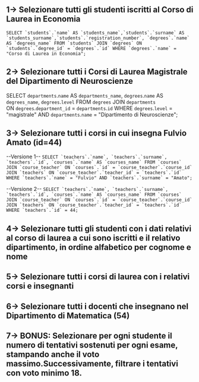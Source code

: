 ## 1-> Selezionare tutti gli studenti iscritti al Corso di Laurea in Economia
``
SELECT `students`.`name` AS `students_name`,`students`.`surname` AS `students_surname`,`students`.`registration_number`, `degrees`.`name` AS `degrees_name`
FROM `students`
JOIN `degrees`
ON `students`.`degree_id` = `degrees`.`id`
WHERE `degrees`.`name` = "Corso di Laurea in Economia";
``
## 2-> Selezionare tutti i Corsi di Laurea Magistrale del Dipartimento di Neuroscienze
SELECT `departments`.`name` AS `departments_name`, `degrees`.`name` AS `degrees_name`, `degrees`.`level` 
FROM `degrees`
JOIN `departments`	
ON `degrees`.`department_id` = `departments`.`id`
WHERE `degrees`.`level` = "magistrale"
AND `departments`.`name` = "Dipartimento di Neuroscienze";

## 3-> Selezionare tutti i corsi in cui insegna Fulvio Amato (id=44)
--Versione 1--
``
SELECT `teachers`.`name`, `teachers`.`surname`, `teachers`.`id`, `courses`.`name` AS `courses_name`
FROM `courses`
JOIN `course_teacher`
ON `courses`.`id` = `course_teacher`.`course_id`
JOIN `teachers`
ON `course_teacher`.`teacher_id` = `teachers`.`id`
WHERE `teachers`.`name` = "Fulvio"
AND `teachers`.`surname` = "Amato";
``

--Versione 2--
``
SELECT `teachers`.`name`, `teachers`.`surname`, `teachers`.`id`, `courses`.`name` AS `courses_name`
FROM `courses`
JOIN `course_teacher`
ON `courses`.`id` = `course_teacher`.`course_id`
JOIN `teachers`
ON `course_teacher`.`teacher_id` = `teachers`.`id`
WHERE `teachers`.`id` = 44;
``
## 4-> Selezionare tutti gli studenti con i dati relativi al corso di laurea a cui sono iscritti e il relativo dipartimento, in ordine alfabetico per cognome e nome

## 5-> Selezionare tutti i corsi di laurea con i relativi corsi e insegnanti

## 6-> Selezionare tutti i docenti che insegnano nel Dipartimento di Matematica (54)

## 7-> BONUS: Selezionare per ogni studente il numero di tentativi sostenuti per ogni esame, stampando anche il voto massimo.Successivamente, filtrare i tentativi con voto minimo 18.
